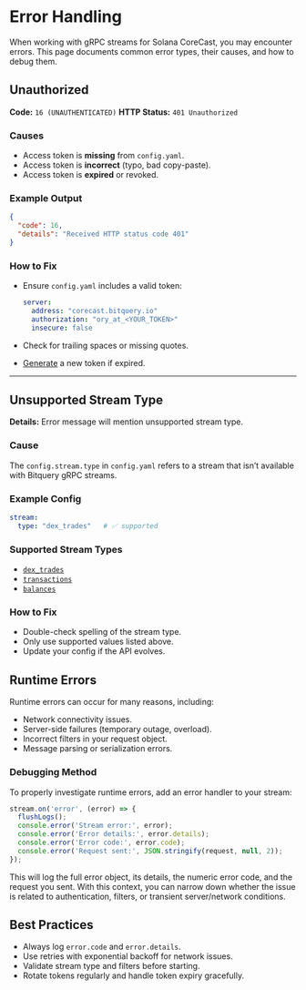 # Error Handling

When working with gRPC streams for Solana CoreCast, you may encounter errors. This page documents common error types, their causes, and how to debug them.

## Unauthorized

**Code:** `16 (UNAUTHENTICATED)`
**HTTP Status:** `401 Unauthorized`

### Causes

* Access token is **missing** from `config.yaml`.
* Access token is **incorrect** (typo, bad copy-paste).
* Access token is **expired** or revoked.

### Example Output

```json
{
  "code": 16,
  "details": "Received HTTP status code 401"
}
```

### How to Fix

* Ensure `config.yaml` includes a valid token:

  ```yaml
  server:
    address: "corecast.bitquery.io"
    authorization: "ory_at_<YOUR_TOKEN>"
    insecure: false
  ```
* Check for trailing spaces or missing quotes.
* [Generate](https://docs.bitquery.io/docs/authorisation/how-to-generate/) a new token if expired.

---

## Unsupported Stream Type

**Details:** Error message will mention unsupported stream type.

### Cause

The `config.stream.type` in `config.yaml` refers to a stream that isn’t available with Bitquery gRPC streams.

### Example Config

```yaml
stream:
  type: "dex_trades"   # ✅ supported
```

### Supported Stream Types

* [`dex_trades`](https://docs.bitquery.io/docs/grpc/solana/topics/dextrades/)
* [`transactions`](https://docs.bitquery.io/docs/grpc/solana/topics/transactions/)
* [`balances`](https://docs.bitquery.io/docs/grpc/solana/topics/balance/)

### How to Fix

* Double-check spelling of the stream type.
* Only use supported values listed above.
* Update your config if the API evolves.

## Runtime Errors

Runtime errors can occur for many reasons, including:

* Network connectivity issues.
* Server-side failures (temporary outage, overload).
* Incorrect filters in your request object.
* Message parsing or serialization errors.

### Debugging Method

To properly investigate runtime errors, add an error handler to your stream:

```js
stream.on('error', (error) => {
  flushLogs();
  console.error('Stream error:', error);
  console.error('Error details:', error.details);
  console.error('Error code:', error.code);
  console.error('Request sent:', JSON.stringify(request, null, 2));
});
```

This will log the full error object, its details, the numeric error code, and the request you sent. With this context, you can narrow down whether the issue is related to authentication, filters, or transient server/network conditions.

## Best Practices

* Always log `error.code` and `error.details`.
* Use retries with exponential backoff for network issues.
* Validate stream type and filters before starting.
* Rotate tokens regularly and handle token expiry gracefully.